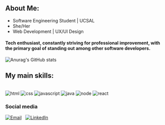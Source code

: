 ## About Me:

- Software Engineering Student | UCSAL
- She/Her
- Web Development | UX/UI Design 

#### Tech enthusiast, constantly striving for professional improvement, with the primary goal of standing out among other software developers.

![Anurag's GitHub stats](https://github-readme-stats.vercel.app/api?username=mafenandaup&show_icons=true&theme=synthwave)

## My main skills:

<div style= "display: inline_block"></br> 
<img alt= "html" src=
https://img.shields.io/badge/HTML-239120?style=for-the-badge&logo=html5&logoColor=white>
<img alt= "css" src=
https://img.shields.io/badge/CSS-239120?&style=for-the-badge&logo=css3&logoColor=white>
<img alt= "javascript" src=
https://img.shields.io/badge/JavaScript-F7DF1E?style=for-the-badge&logo=javascript&logoColor=black>
<img alt= "java" src=
https://img.shields.io/badge/Java-ED8B00?style=for-the-badge&logo=openjdk&logoColor=white>
<img alt= "node" src=
https://img.shields.io/badge/Node.js-43853D?style=for-the-badge&logo=node.js&logoColor=white>
  <img alt= "react" src=
  	https://img.shields.io/badge/React-20232A?style=for-the-badge&logo=react&logoColor=61DAFB>
<div>

### Social media

<p align="left">
  <a href="mailto:mariafernandapmaia@gmail.com"><img alt="Email" src="https://img.shields.io/badge/-Email-%23333?style=for-the-badge&logo=gmail&logoColor=white"></a>&nbsp;&nbsp;
  <a href="https://www.linkedin.com/in/mariafpm/"><img alt="LinkedIn" src="https://img.shields.io/badge/-LinkedIn-%230077B5?style=for-the-badge&logo=linkedin&logoColor=white" target="_blank"></a>
</p>

